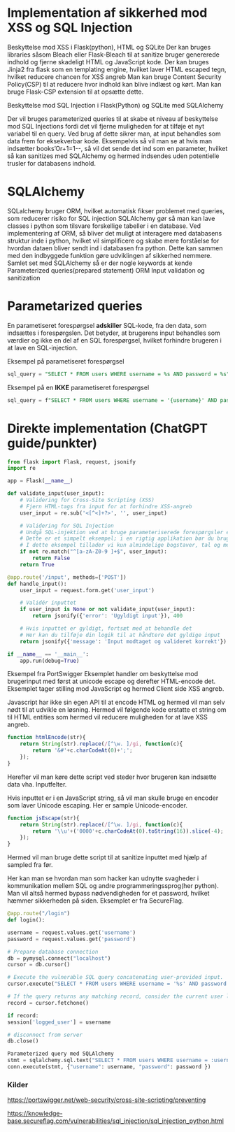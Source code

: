 # Implementation af sikkerhed mod XSS og SQL Injection

Beskyttelse mod XSS i Flask(python), HTML og SQLite
Der kan bruges libraries såsom Bleach eller Flask-Bleach til at sanitize bruger genererede indhold og fjerne skadeligt HTML og JavaScript kode.
Der kan bruges Jinja2 fra flask som en templating engine, hvilket laver HTML escaped tegn, hvilket reducere chancen for XSS angreb
Man kan bruge Content Security Policy(CSP) til at reducere hvor indhold kan blive indlæst og kørt. Man kan bruge Flask-CSP extension til at opsætte dette.

Beskyttelse mod SQL Injection i Flask(Python) og SQLite med SQLAlchemy

Der vil bruges parameterized queries til at skabe et niveau af beskyttelse mod SQL Injections fordi det vil fjerne muligheden for at tilføje et nyt variabel til en query. Ved brug af dette sikrer man, at input behandles som data frem for eksekverbar kode.
Eksempelvis så vil man se at hvis man indsætter books’Or+1=1--, så vil det sende det ind som en parameter, hvilket så kan sanitizes med SQLAlchemy og hermed indsendes uden potentielle trusler for databasens indhold. 

# SQLAlchemy
SQLalchemy bruger ORM, hvilket automatisk fikser problemet med queries, som reducerer risiko for SQL injection
SQLAlchemy gør så man kan lave classes i python som tilsvare forskellige tabeller i en database. Ved implementering af ORM, så bliver det muligt at interagere med databasens struktur inde i python, hvilket vil simplificere og skabe mere forståelse for hvordan dataen bliver sendt ind i databasen fra python. Dette kan sammen med den indbyggede funktion gøre udviklingen af sikkerhed nemmere.
Samlet set med SQLAlchemy så er der nogle keywords at kende
Parameterized queries(prepared statement)
ORM
Input validation og sanitization

# **Parametarized queries** 
En parametiseret forespørgsel **adskiller** SQL-kode, fra den data, som indsættes i forespørgslen. Det betyder, at brugerens input behandles som værdier og ikke en del af en SQL forespørgsel, hvilket forhindre brugeren i at lave en SQL-injection. 

Eksempel på parametiseret forespørgsel
```sql
sql_query = "SELECT * FROM users WHERE username = %s AND password = %s"
```

Eksempel på en **IKKE** parametiseret forespørgsel

```sql
sql_query = f"SELECT * FROM users WHERE username = '{username}' AND password = '{password}'"
```

# Direkte implementation (ChatGPT guide/punkter)
```python
from flask import Flask, request, jsonify
import re

app = Flask(__name__)

def validate_input(user_input):
	# Validering for Cross-Site Scripting (XSS)
	# Fjern HTML-tags fra input for at forhindre XSS-angreb
	user_input = re.sub('<[^<]+?>', '', user_input)

	# Validering for SQL Injection
	# Undgå SQL-injektion ved at bruge parameteriserede forespørgsler eller escape tegn
	# Dette er et simpelt eksempel; i en rigtig applikation bør du bruge parametrerede forespørgsler eller ORM
	# I dette eksempel tillader vi kun almindelige bogstaver, tal og mellemrum i inputtet
	if not re.match("^[a-zA-Z0-9 ]+$", user_input):
    	return False
	return True

@app.route('/input', methods=['POST'])
def handle_input():
	user_input = request.form.get('user_input')

	# Validér inputtet
	if user_input is None or not validate_input(user_input):
    	return jsonify({'error': 'Ugyldigt input'}), 400

	# Hvis inputtet er gyldigt, fortsæt med at behandle det
	# Her kan du tilføje din logik til at håndtere det gyldige input
	return jsonify({'message': 'Input modtaget og valideret korrekt'})

if __name__ == '__main__':
	app.run(debug=True)
```
Eksempel fra PortSwigger 
Eksemplet handler om beskyttelse mod brugerinput med først at unicode escape og derefter HTML-encode det. Eksemplet tager stilling mod JavaScript og hermed Client side XSS angreb.

Javascript har ikke sin egen API til at encode HTML og hermed vil man selv nødt til at udvikle en løsning. Hermed vil følgende kode erstatte et string om til HTML entities som hermed vil reducere muligheden for at lave XSS angreb.
```js
function htmlEncode(str){
	return String(str).replace(/[^\w. ]/gi, function(c){
    	return '&#'+c.charCodeAt(0)+';';
	});
}
```

Herefter vil man køre dette script ved steder hvor brugeren kan indsætte data vha. Inputfelter.
<script>document.body.innerHTML = htmlEncode(untrustedValue)</script>

Hvis inputtet er i en JavaScript string, så vil man skulle bruge en encoder som laver Unicode escaping. Her er sample Unicode-encoder.
```js
function jsEscape(str){
	return String(str).replace(/[^\w. ]/gi, function(c){
    	return '\\u'+('0000'+c.charCodeAt(0).toString(16)).slice(-4);
	});
}
```

Hermed vil man bruge dette script til at sanitize inputtet med hjælp af sampled fra før.
<script>document.write('<script>x="'+jsEscape(untrustedValue)+'";<\/script>')</script>

Her kan man se hvordan man som hacker kan udnytte svagheder i kommunikation mellem SQL og andre programmeringssprog(her python). Man vil altså hermed bypass nødvendigheden for et password, hvilket hæmmer sikkerheden på siden. Eksemplet er fra SecureFlag.
```python
@app.route("/login")
def login():

username = request.values.get('username')
password = request.values.get('password')

# Prepare database connection
db = pymysql.connect("localhost")
cursor = db.cursor()

# Execute the vulnerable SQL query concatenating user-provided input.
cursor.execute("SELECT * FROM users WHERE username = '%s' AND password = '%s'" % (username, password))

# If the query returns any matching record, consider the current user logged in.
record = cursor.fetchone()

if record:
session['logged_user'] = username

# disconnect from server
db.close()

Parameterized query med SQLAlchemy
stmt = sqlalchemy.sql.text("SELECT * FROM users WHERE username = :username and password = :password")
conn.execute(stmt, {"username": username, "password": password })
```

### Kilder
https://portswigger.net/web-security/cross-site-scripting/preventing

https://knowledge-base.secureflag.com/vulnerabilities/sql_injection/sql_injection_python.html